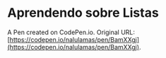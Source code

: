 # Aprendendo sobre Listas

A Pen created on CodePen.io. Original URL: [https://codepen.io/nalulamas/pen/BamXXgj](https://codepen.io/nalulamas/pen/BamXXgj).


